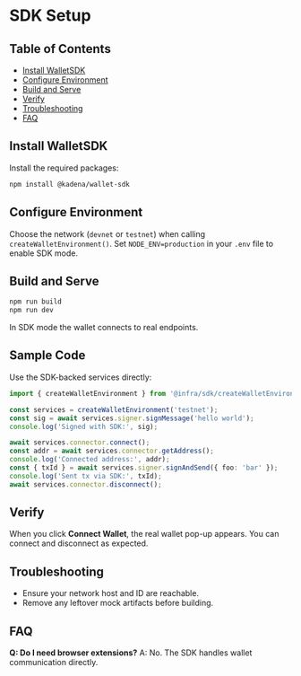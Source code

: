 # SDK Setup

## Table of Contents
- [Install WalletSDK](#install-walletsdk)
- [Configure Environment](#configure-environment)
- [Build and Serve](#build-and-serve)
- [Verify](#verify)
- [Troubleshooting](#troubleshooting)
- [FAQ](#faq)

## Install WalletSDK
Install the required packages:
```bash
npm install @kadena/wallet-sdk
```

## Configure Environment
Choose the network (`devnet` or `testnet`) when calling `createWalletEnvironment()`.
Set `NODE_ENV=production` in your `.env` file to enable SDK mode.

## Build and Serve
```bash
npm run build
npm run dev
```
In SDK mode the wallet connects to real endpoints.

## Sample Code
Use the SDK-backed services directly:
```ts
import { createWalletEnvironment } from '@infra/sdk/createWalletEnvironment';

const services = createWalletEnvironment('testnet');
const sig = await services.signer.signMessage('hello world');
console.log('Signed with SDK:', sig);

await services.connector.connect();
const addr = await services.connector.getAddress();
console.log('Connected address:', addr);
const { txId } = await services.signer.signAndSend({ foo: 'bar' });
console.log('Sent tx via SDK:', txId);
await services.connector.disconnect();
```

## Verify
When you click **Connect Wallet**, the real wallet pop-up appears. You can connect and disconnect as expected.

## Troubleshooting
- Ensure your network host and ID are reachable.
- Remove any leftover mock artifacts before building.

## FAQ
**Q: Do I need browser extensions?**
A: No. The SDK handles wallet communication directly.
